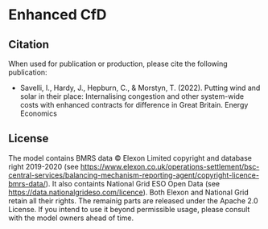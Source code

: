 # Enhanced CfD

## Citation

When used for publication or production, please cite the following publication: 
* Savelli, I., Hardy, J., Hepburn, C., & Morstyn, T. (2022). Putting wind and solar in their place: Internalising congestion and other system-wide costs with enhanced contracts for difference in Great Britain. Energy Economics


## License

The model contains BMRS data © Elexon Limited copyright and database right 2019-2020 (see https://www.elexon.co.uk/operations-settlement/bsc-central-services/balancing-mechanism-reporting-agent/copyright-licence-bmrs-data/). It also containts National Grid ESO Open Data (see https://data.nationalgrideso.com/licence). Both Elexon and National Grid retain all their rights. The remainig parts are released under the Apache 2.0 License. If you intend to use it beyond permissible usage, please consult with the model owners ahead of time.

